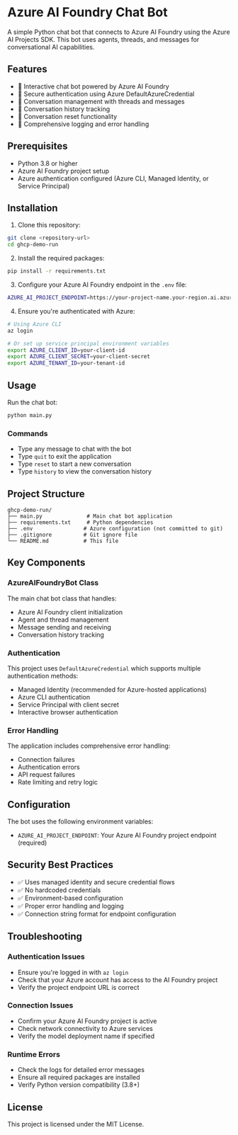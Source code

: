 # Azure AI Foundry Chat Bot

A simple Python chat bot that connects to Azure AI Foundry using the Azure AI Projects SDK. This bot uses agents, threads, and messages for conversational AI capabilities.

## Features

- 🤖 Interactive chat bot powered by Azure AI Foundry
- 🔐 Secure authentication using Azure DefaultAzureCredential
- 💬 Conversation management with threads and messages
- 📜 Conversation history tracking
- 🔄 Conversation reset functionality
- 📝 Comprehensive logging and error handling

## Prerequisites

- Python 3.8 or higher
- Azure AI Foundry project setup
- Azure authentication configured (Azure CLI, Managed Identity, or Service Principal)

## Installation

1. Clone this repository:
```bash
git clone <repository-url>
cd ghcp-demo-run
```

2. Install the required packages:
```bash
pip install -r requirements.txt
```

3. Configure your Azure AI Foundry endpoint in the `.env` file:
```bash
AZURE_AI_PROJECT_ENDPOINT=https://your-project-name.your-region.ai.azure.com
```

4. Ensure you're authenticated with Azure:
```bash
# Using Azure CLI
az login

# Or set up service principal environment variables
export AZURE_CLIENT_ID=your-client-id
export AZURE_CLIENT_SECRET=your-client-secret
export AZURE_TENANT_ID=your-tenant-id
```

## Usage

Run the chat bot:
```bash
python main.py
```

### Commands

- Type any message to chat with the bot
- Type `quit` to exit the application
- Type `reset` to start a new conversation
- Type `history` to view the conversation history

## Project Structure

```
ghcp-demo-run/
├── main.py              # Main chat bot application
├── requirements.txt     # Python dependencies
├── .env                # Azure configuration (not committed to git)
├── .gitignore          # Git ignore file
└── README.md           # This file
```

## Key Components

### AzureAIFoundryBot Class

The main chat bot class that handles:
- Azure AI Foundry client initialization
- Agent and thread management
- Message sending and receiving
- Conversation history tracking

### Authentication

This project uses `DefaultAzureCredential` which supports multiple authentication methods:
- Managed Identity (recommended for Azure-hosted applications)
- Azure CLI authentication
- Service Principal with client secret
- Interactive browser authentication

### Error Handling

The application includes comprehensive error handling:
- Connection failures
- Authentication errors
- API request failures
- Rate limiting and retry logic

## Configuration

The bot uses the following environment variables:

- `AZURE_AI_PROJECT_ENDPOINT`: Your Azure AI Foundry project endpoint (required)

## Security Best Practices

- ✅ Uses managed identity and secure credential flows
- ✅ No hardcoded credentials
- ✅ Environment-based configuration
- ✅ Proper error handling and logging
- ✅ Connection string format for endpoint configuration

## Troubleshooting

### Authentication Issues
- Ensure you're logged in with `az login`
- Check that your Azure account has access to the AI Foundry project
- Verify the project endpoint URL is correct

### Connection Issues
- Confirm your Azure AI Foundry project is active
- Check network connectivity to Azure services
- Verify the model deployment name if specified

### Runtime Errors
- Check the logs for detailed error messages
- Ensure all required packages are installed
- Verify Python version compatibility (3.8+)

## License

This project is licensed under the MIT License.